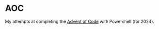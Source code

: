 # AOC

My attempts at completing the [Advent of Code](https://adventofcode.com/) with Powershell (for 2024).
